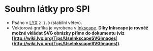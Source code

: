 # Souhrn látky pro SPI #

- Psáno v [LYX](http://www.lyx.org/) `2.1.0` (stabilní větev).
- Vektorová grafika je vyrobena v [Inkscape](http://www.inkscape.org/cs/). **Díky Inkscape je rovněž možné vkládat SVG obrázky přímo do dokumentu (viz [http://wiki.lyx.org/Tips/UseInkscapeSVGImages](http://wiki.lyx.org/Tips/UseInkscapeSVGImages))**.

